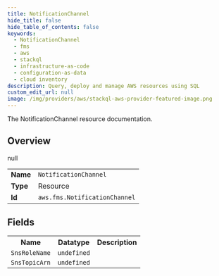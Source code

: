 ```yaml
---
title: NotificationChannel
hide_title: false
hide_table_of_contents: false
keywords:
  - NotificationChannel
  - fms
  - aws
  - stackql
  - infrastructure-as-code
  - configuration-as-data
  - cloud inventory
description: Query, deploy and manage AWS resources using SQL
custom_edit_url: null
image: /img/providers/aws/stackql-aws-provider-featured-image.png
---
```

The NotificationChannel resource documentation.

## Overview
<table><tbody>
<tr><td><b>Name</b></td><td><code>NotificationChannel</code></td></tr>
<tr><td><b>Type</b></td><td>Resource</td></tr>
null
<tr><td><b>Id</b></td><td><code>aws.fms.NotificationChannel</code></td></tr>
</tbody></table>

## Fields
<table><tbody>
<tr><th>Name</th><th>Datatype</th><th>Description</th></tr>
<tr><td><code>SnsRoleName</code></td><td><code>undefined</code></td><td></td></tr><tr><td><code>SnsTopicArn</code></td><td><code>undefined</code></td><td></td></tr>
</tbody></table>